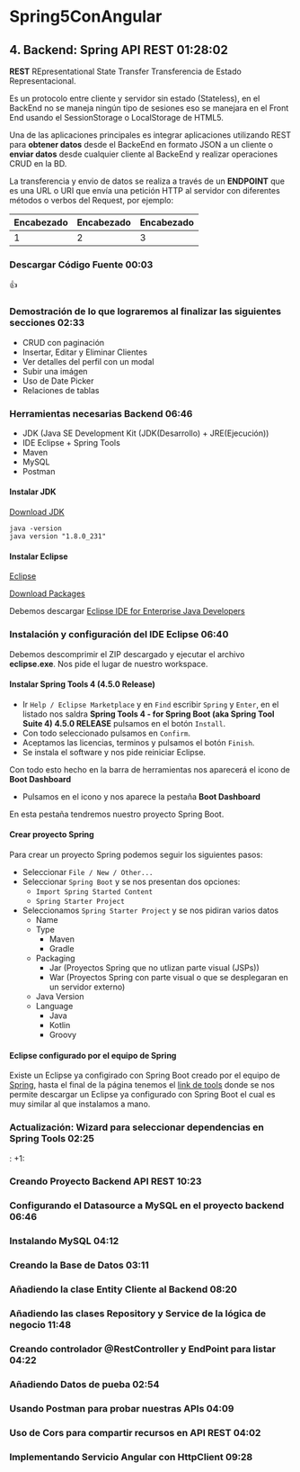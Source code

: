 # Spring5ConAngular

## 4. Backend: Spring API REST 01:28:02

**REST** REpresentational State Transfer Transferencia de Estado Representacional.

Es un protocolo entre cliente y servidor sin estado (Stateless), en el BackEnd no se maneja ningún tipo de sesiones eso se manejara en el Front End usando el SessionStorage o LocalStorage de HTML5.

Una de las aplicaciones principales es integrar aplicaciones utilizando REST para **obtener datos** desde el BackeEnd en formato JSON a un cliente o **enviar datos** desde cualquier cliente al BackeEnd y realizar operaciones CRUD en la BD.

La transferencia y envio de datos se realiza a través de un **ENDPOINT** que es una URL o URI que envía una petición HTTP al servidor con diferentes métodos o verbos del Request, por ejemplo:

Encabezado | Encabezado | Encabezado
-----------|------------|------------
1|2|3


### Descargar Código Fuente 00:03

:+1:

### Demostración de lo que lograremos al finalizar las siguientes secciones 02:33

* CRUD con paginación
* Insertar, Editar y Eliminar Clientes
* Ver detalles del perfil con un modal
* Subir una imágen
* Uso de Date Picker
* Relaciones de tablas

### Herramientas necesarias Backend 06:46

* JDK (Java SE Development Kit (JDK(Desarrollo) + JRE(Ejecución))
* IDE Eclipse + Spring Tools
* Maven
* MySQL
* Postman

#### Instalar JDK

[Download JDK](https://www.oracle.com/technetwork/java/javase/downloads/index.html)

```
java -version
java version "1.8.0_231"
```

#### Instalar Eclipse

[Eclipse](https://www.eclipse.org/)

[Download Packages](https://www.eclipse.org/downloads/packages/)

Debemos descargar [Eclipse IDE for Enterprise Java Developers](https://www.eclipse.org/downloads/packages/release/2019-12/r/eclipse-ide-enterprise-java-developers)

### Instalación y configuración del IDE Eclipse 06:40

Debemos descomprimir el ZIP descargado y ejecutar el archivo **eclipse.exe**. Nos pide el lugar de nuestro workspace.

#### Instalar Spring Tools 4 (4.5.0 Release)

* Ir `Help / Eclipse Marketplace` y en `Find` escribir `Spring` y `Enter`, en el listado nos saldra **Spring Tools 4 - for Spring Boot (aka Spring Tool Suite 4) 4.5.0 RELEASE** pulsamos en el botón `Install`.
* Con todo seleccionado pulsamos en `Confirm`.
* Aceptamos las licencias, terminos y pulsamos el botón `Finish`.
* Se instala el software y nos pide reiniciar Eclipse.

Con todo esto hecho en la barra de herramientas nos aparecerá el icono de **Boot Dashboard**
* Pulsamos en el icono y nos aparece la pestaña **Boot Dashboard** 

En esta pestaña tendremos nuestro proyecto Spring Boot.

#### Crear proyecto Spring

Para crear un proyecto Spring podemos seguir los siguientes pasos:

* Seleccionar `File / New / Other...`
* Seleccionar `Spring Boot` y se nos presentan dos opciones:
   * `Import Spring Started Content`
   * `Spring Starter Project`
* Seleccionamos `Spring Starter Project` y se nos pidiran varios datos
   * Name
   * Type
      * Maven
      * Gradle
   * Packaging
      * Jar (Proyectos Spring que no utlizan parte visual (JSPs))
      * War (Proyectos Spring con parte visual o que se desplegaran en un servidor externo)
   * Java Version
   * Language
      * Java
      * Kotlin
      * Groovy

#### Eclipse configurado por el equipo de Spring

Existe un Eclipse ya configirado con Spring Boot creado por el equipo de [Spring](https://spring.io/), hasta el final de la página tenemos el [link de tools](https://spring.io/tools) donde se nos permite descargar un Eclipse ya configurado con Spring Boot el cual es muy similar al que instalamos a mano.

### Actualización: Wizard para seleccionar dependencias en Spring Tools 02:25

: +1: 

### Creando Proyecto Backend API REST 10:23


### Configurando el Datasource a MySQL en el proyecto backend 06:46
### Instalando MySQL 04:12
### Creando la Base de Datos 03:11
### Añadiendo la clase Entity Cliente al Backend 08:20
### Añadiendo las clases Repository y Service de la lógica de negocio 11:48
### Creando controlador @RestController y EndPoint para listar 04:22
### Añadiendo Datos de pueba 02:54
### Usando Postman para probar nuestras APIs 04:09
### Uso de Cors para compartir recursos en API REST 04:02
### Implementando Servicio Angular con HttpClient 09:28
